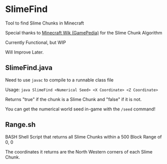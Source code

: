 # SlimeFind
Tool to find Slime Chunks in Minecraft

Special thanks to [Minecraft Wik (GamePedia)](https://minecraft.gamepedia.com/Slime#.22Slime_chunks.22) for the Slime Chunk Algorithm

Currently Functional, but WIP

Will Improve Later.

## SlimeFind.java
Need to use `javac` to compile to a runnable class file

Usage: `java SlimeFind <Numerical Seed> <X Coordinate> <Z Coordinate>`

Returns "true" if the chunk is a Slime Chunk and "false" if it is not.

You can get the numerical world seed in-game with the `/seed` command!

## Range.sh
BASH Shell Script that returns all Slime Chunks within a 500 Block Range of 0, 0

The coordinates it returns are the North Western corners of each Slime Chunk.

